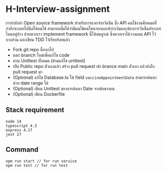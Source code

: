# H-Interview-assignment

เรากำลังทำ Open source framework สำหรับการแจกจ่ายวัคซีน ซึ่ง API คนใช้งานคือหมอที่กำลังจะออกไปฉีดให้คนไข้ สามารถเช็คได้ว่ามีคนไข้คนไหนจองและชำระเงินและต้องการวัคซีนประเภทไหนอยู่บ้าง ช่วยพวกเรา implement framework นี้ให้สมบูรณ์ ซึ่งพวกเราได้วางแผน API ไว้บางส่วน และเขียน TDD ไว้เรียบร้อยแล้ว

- Fork git repo นี้ออกไป
- แตก branch ใหม่เพื่อแก้ไข code
- ผ่าน Unittest ทั้งหมด (ห้ามแก้ไข unittest)
- เปิด Public repo ตัวเองแล้ว สร้าง pull request เข้า brance main ตัวเอง แล้วส่งลิ้ง pull request มา
- (Optional) แก้ไข Database.ts ให้ field `vaccineAppointmentDate` สามารถค้นหาด้วย date range ได้
- (Optional) เขียน Unittest ของการค้นหา Date จากข้อขางบน
- (Optional) เขียน Dockerfile

## Stack requirement
```
node 14
typescript 4.3
express 4.17
jest 27
```
## Command

```
npm run start // for run service
npm run test // for run test
```
